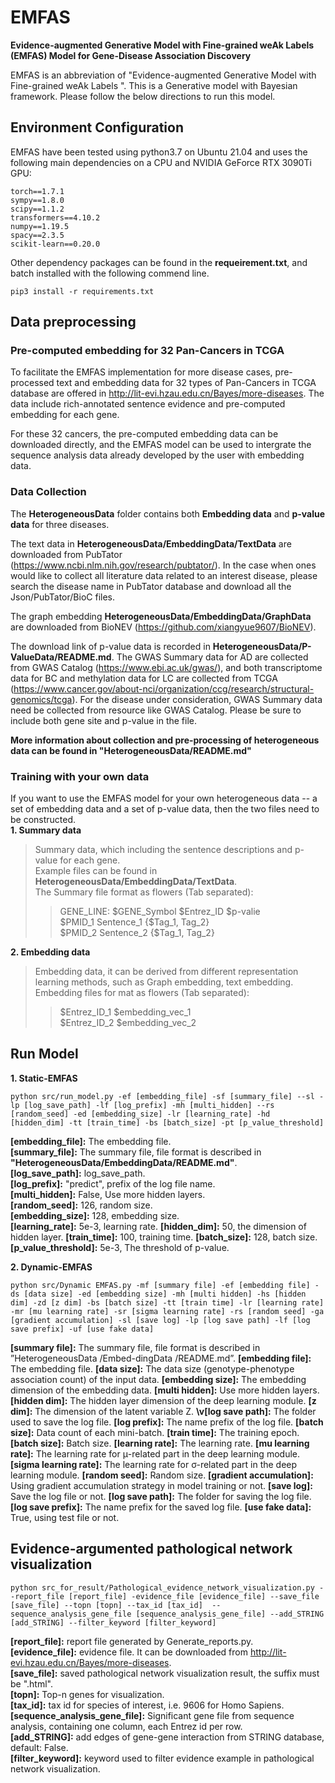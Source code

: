 # EMFAS
**Evidence-augmented Generative Model with Fine-grained weAk Labels (EMFAS) Model for Gene-Disease Association Discovery**

EMFAS is an abbreviation of "Evidence-augmented Generative Model with Fine-grained weAk Labels ". This is a Generative model with Bayesian framework. Please follow the below directions to run this model.

## Environment Configuration  
EMFAS have been tested using python3.7 on Ubuntu 21.04 and uses the following main dependencies on a CPU and NVIDIA GeForce RTX 3090Ti GPU:  

 
    torch==1.7.1
    sympy==1.8.0
    scipy==1.1.2
    transformers==4.10.2
    numpy==1.19.5
    spacy==2.3.5
    scikit-learn==0.20.0
    
Other dependency packages can be found in the **requeirement.txt**, and batch installed with the following commend line.  
 
    pip3 install -r requirements.txt


## Data preprocessing

### Pre-computed embedding for 32 Pan-Cancers in TCGA  
To facilitate the EMFAS implementation for more disease cases, pre-processed text and embedding data for 32 types of Pan-Cancers in TCGA database are offered in http://lit-evi.hzau.edu.cn/Bayes/more-diseases. The data include rich-annotated sentence evidence and pre-computed embedding for each gene.  

For these 32 cancers, the pre-computed embedding data can be downloaded directly, and the EMFAS model can be used to intergrate the sequence analysis data already developed by the user with embedding data.  


### Data Collection
The **HeterogeneousData** folder contains both **Embedding data** and **p-value data** for three diseases. 

The text data in **HeterogeneousData/EmbeddingData/TextData** are downloaded from PubTator (https://www.ncbi.nlm.nih.gov/research/pubtator/). In the case when ones would like to collect all literature data related to an interest disease, please search the disease name in PubTator database and download all the Json/PubTator/BioC files.

The graph embedding **HeterogeneousData/EmbeddingData/GraphData** are downloaded from BioNEV (https://github.com/xiangyue9607/BioNEV). 

The download link of p-value data is recorded in **HeterogeneousData/P-ValueData/README.md**. The GWAS Summary data for AD are collected from GWAS Catalog (https://www.ebi.ac.uk/gwas/), and both transcriptome data for BC and methylation data for LC are collected from TCGA (https://www.cancer.gov/about-nci/organization/ccg/research/structural-genomics/tcga). For the disease under consideration, GWAS Summary data need be collected from resource like GWAS Catalog. Please be sure to include both gene site and p-value in the file.

**More information about collection and pre-processing of heterogeneous data can be found in "HeterogeneousData/README.md"**

### Training with your own data  
If you want to use the EMFAS model for your own heterogeneous data -- a set of embedding data and a set of p-value data, then the two files need to be constructed.  
**1. Summary data**  
> Summary data, which including the sentence descriptions and p-value for each gene.  
> Example files can be found in **HeterogeneousData/EmbeddingData/TextData**.  
> The Summary file format as flowers (Tab separated):  
>> GENE_LINE:    $GENE_Symbol    $Entrez_ID  $p-valie  
>> $PMID_1 Sentence_1   {$Tag_1, Tag_2}  
>> $PMID_2 Sentence_2   {$Tag_1, Tag_2}   

**2. Embedding data**
> Embedding data, it can be derived from different representation learning methods, such as Graph embedding, text embedding.  
> Embedding files for mat as flowers (Tab separated):  
>> $Entrez_ID_1 $embedding_vec_1  
>> $Entrez_ID_2 $embedding_vec_2  

## Run Model
 
 **1. Static-EMFAS**
 
    python src/run_model.py -ef [embedding_file] -sf [summary_file] --sl -lp [log_save_path] -lf [log_prefix] -mh [multi_hidden] --rs [random_seed] -ed [embedding_size] -lr [learning_rate] -hd [hidden_dim] -tt [train_time] -bs [batch_size] -pt [p_value_threshold]
    
**\[embedding_file]:** The embedding file.  
**\[summary_file]:** The summary file, file format is described in **"HeterogeneousData/EmbeddingData/README.md"**.  
**\[log_save_path]:** log_save_path.    
**\[log_prefix]:**  "predict", prefix of the log file name.  
**\[multi_hidden]:** False, Use more hidden layers.   
**\[random_seed]:** 126, random size.   
**\[embedding_size]:** 128, embedding size.  
**\[learning_rate]:** 5e-3, learning rate. 
**\[hidden_dim]:** 50, the dimension of hidden layer. 
**\[train_time]:** 100, training time. 
**\[batch_size]:** 128, batch size.  
**\[p_value_threshold]:** 5e-3, The threshold of p-value.  


 **2. Dynamic-EMFAS**

    python src/Dynamic EMFAS.py -mf [summary file] -ef [embedding file] -ds [data size] -ed [embedding size] -mh [multi hidden] -hs [hidden dim] -zd [z dim] -bs [batch size] -tt [train time] -lr [learning rate] -mr [mu learning rate] -sr [sigma learning rate] -rs [random seed] -ga [gradient accumulation] -sl [save log] -lp [log save path] -lf [log save prefix] -uf [use fake data]
    

**\[summary file]:** The summary file, file format is described in ”HeterogeneousData /Embed-dingData /README.md”.
**\[embedding file]:** The embedding file.
**\[data size]:** The data size (genotype-phenotype association count) of the input data.
**\[embedding size]:** The embedding dimension of the embedding data.
**\[multi hidden]:** Use more hidden layers.
**\[hidden dim]:** The hidden layer dimension of the deep learning module.
**\[z dim]:** The dimension of the latent variable Z.
**\v[log save path]:** The folder used to save the log file.
**\[log prefix]:** The name prefix of the log file.
**\[batch size]:** Data count of each mini-batch.
**\[train time]:** The training epoch.
**\[batch size]:** Batch size.
**\[learning rate]:** The learning rate.
**\[mu learning rate]:** The learning rate for μ-related part in the deep learning module.
**\[sigma learning rate]:** The learning rate for σ-related part in the deep learning module.
**\[random seed]:** Random size.
**\[gradient accumulation]:** Using gradient accumulation strategy in model training or not.
**\[save log]:** Save the log file or not.
**\[log save path]:** The folder for saving the log file.
**\[log save prefix]:** The name prefix for the saved log file.
**\[use fake data]:** True, using test file or not.



## Evidence-argumented pathological network visualization  

    python src_for_result/Pathological_evidence_network_visualization.py --report_file [report_file] -evidence_file [evidence_file] --save_file [save_file] --topn [topn] --tax_id [tax_id]  --sequence_analysis_gene_file [sequence_analysis_gene_file] --add_STRING [add_STRING] --filter_keyword [filter_keyword]
    
**\[report_file]:** report file generated by Generate_reports.py.     
**\[evidence_file]:** evidence file. It can be downloaded from http://lit-evi.hzau.edu.cn/Bayes/more-diseases.    
**\[save_file]:** saved pathological network visualization result, the suffix must be ".html".  
**\[topn]:** Top-n genes for visualization.   
**\[tax_id]:** tax id for species of interest, i.e. 9606 for Homo Sapiens.   
**\[sequence_analysis_gene_file]:** Significant gene file from sequence analysis, containing one column, each Entrez id per row.   
**\[add_STRING]:** add edges of gene-gene interaction from STRING database, default: False.   
**\[filter_keyword]:** keyword used to filter evidence example in pathological network visualization.  


